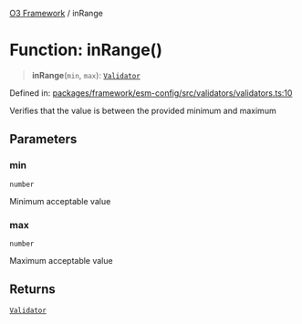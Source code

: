 [O3 Framework](../API.md) / inRange

# Function: inRange()

> **inRange**(`min`, `max`): [`Validator`](../type-aliases/Validator.md)

Defined in: [packages/framework/esm-config/src/validators/validators.ts:10](https://github.com/openmrs/openmrs-esm-core/blob/main/packages/framework/esm-config/src/validators/validators.ts#L10)

Verifies that the value is between the provided minimum and maximum

## Parameters

### min

`number`

Minimum acceptable value

### max

`number`

Maximum acceptable value

## Returns

[`Validator`](../type-aliases/Validator.md)
